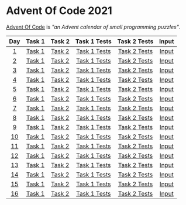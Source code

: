 # Advent Of Code 2021
[Advent Of Code](https://adventofcode.com/2021/about) is *"an Advent calendar of small programming puzzles"*.

| Day | Task 1 | Task 2 | Task 1 Tests | Task 2 Tests | Input |
|:---:|:------:|:------:|:------------:|:------------:|:-----:|
| [1](https://adventofcode.com/2021/day/1) | [Task 1](/AdventOfCode2021/Day01Task1.cs) | [Task 2](/AdventOfCode2021/Day01Task2.cs) | [Task 1 Tests](/AdventOfCode2021.Tests/Day01Task1Tests.cs) | [Task 2 Tests](/AdventOfCode2021.Tests/Day01Task2Tests.cs) | [Input](/AdventOfCode2021.Tests/Files/Day01.txt) |
| [2](https://adventofcode.com/2021/day/2) | [Task 1](/AdventOfCode2021/Day02Task1.cs) | [Task 2](/AdventOfCode2021/Day02Task2.cs) | [Task 1 Tests](/AdventOfCode2021.Tests/Day02Task1Tests.cs) | [Task 2 Tests](/AdventOfCode2021.Tests/Day02Task2Tests.cs) | [Input](/AdventOfCode2021.Tests/Files/Day02.txt) |
| [3](https://adventofcode.com/2021/day/3) | [Task 1](/AdventOfCode2021/Day03Task1.cs) | [Task 2](/AdventOfCode2021/Day03Task2.cs) | [Task 1 Tests](/AdventOfCode2021.Tests/Day03Task1Tests.cs) | [Task 2 Tests](/AdventOfCode2021.Tests/Day03Task2Tests.cs) | [Input](/AdventOfCode2021.Tests/Files/Day03.txt) |
| [4](https://adventofcode.com/2021/day/4) | [Task 1](/AdventOfCode2021/Day04Task1.cs) | [Task 2](/AdventOfCode2021/Day04Task2.cs) | [Task 1 Tests](/AdventOfCode2021.Tests/Day04Task1Tests.cs) | [Task 2 Tests](/AdventOfCode2021.Tests/Day04Task2Tests.cs) | [Input](/AdventOfCode2021.Tests/Files/Day04.txt) |
| [5](https://adventofcode.com/2021/day/5) | [Task 1](/AdventOfCode2021/Day05Task1.cs) | [Task 2](/AdventOfCode2021/Day05Task2.cs) | [Task 1 Tests](/AdventOfCode2021.Tests/Day05Task1Tests.cs) | [Task 2 Tests](/AdventOfCode2021.Tests/Day05Task2Tests.cs) | [Input](/AdventOfCode2021.Tests/Files/Day05.txt) |
| [6](https://adventofcode.com/2021/day/6) | [Task 1](/AdventOfCode2021/Day06Task1.cs) | [Task 2](/AdventOfCode2021/Day06Task2.cs) | [Task 1 Tests](/AdventOfCode2021.Tests/Day06Task1Tests.cs) | [Task 2 Tests](/AdventOfCode2021.Tests/Day06Task2Tests.cs) | [Input](/AdventOfCode2021.Tests/Files/Day06.txt) |
| [7](https://adventofcode.com/2021/day/7) | [Task 1](/AdventOfCode2021/Day07Task1.cs) | [Task 2](/AdventOfCode2021/Day07Task2.cs) | [Task 1 Tests](/AdventOfCode2021.Tests/Day07Task1Tests.cs) | [Task 2 Tests](/AdventOfCode2021.Tests/Day07Task2Tests.cs) | [Input](/AdventOfCode2021.Tests/Files/Day07.txt) |
| [8](https://adventofcode.com/2021/day/8) | [Task 1](/AdventOfCode2021/Day08Task1.cs) | [Task 2](/AdventOfCode2021/Day08Task2.cs) | [Task 1 Tests](/AdventOfCode2021.Tests/Day08Task1Tests.cs) | [Task 2 Tests](/AdventOfCode2021.Tests/Day08Task2Tests.cs) | [Input](/AdventOfCode2021.Tests/Files/Day08.txt) |
| [9](https://adventofcode.com/2021/day/9) | [Task 1](/AdventOfCode2021/Day09Task1.cs) | [Task 2](/AdventOfCode2021/Day09Task2.cs) | [Task 1 Tests](/AdventOfCode2021.Tests/Day09Task1Tests.cs) | [Task 2 Tests](/AdventOfCode2021.Tests/Day09Task2Tests.cs) | [Input](/AdventOfCode2021.Tests/Files/Day09.txt) |
| [10](https://adventofcode.com/2021/day/10) | [Task 1](/AdventOfCode2021/Day10Task1.cs) | [Task 2](/AdventOfCode2021/Day10Task2.cs) | [Task 1 Tests](/AdventOfCode2021.Tests/Day10Task1Tests.cs) | [Task 2 Tests](/AdventOfCode2021.Tests/Day10Task2Tests.cs) | [Input](/AdventOfCode2021.Tests/Files/Day10.txt) |
| [11](https://adventofcode.com/2021/day/11) | [Task 1](/AdventOfCode2021/Day11Task1.cs) | [Task 2](/AdventOfCode2021/Day11Task2.cs) | [Task 1 Tests](/AdventOfCode2021.Tests/Day11Task1Tests.cs) | [Task 2 Tests](/AdventOfCode2021.Tests/Day11Task2Tests.cs) | [Input](/AdventOfCode2021.Tests/Files/Day11.txt) |
| [12](https://adventofcode.com/2021/day/12) | [Task 1](/AdventOfCode2021/Day12Task1.cs) | [Task 2](/AdventOfCode2021/Day12Task2.cs) | [Task 1 Tests](/AdventOfCode2021.Tests/Day12Task1Tests.cs) | [Task 2 Tests](/AdventOfCode2021.Tests/Day12Task2Tests.cs) | [Input](/AdventOfCode2021.Tests/Files/Day12.txt) |
| [13](https://adventofcode.com/2021/day/13) | [Task 1](/AdventOfCode2021/Day13Task1.cs) | [Task 2](/AdventOfCode2021/Day13Task2.cs) | [Task 1 Tests](/AdventOfCode2021.Tests/Day13Task1Tests.cs) | [Task 2 Tests](/AdventOfCode2021.Tests/Day13Task2Tests.cs) | [Input](/AdventOfCode2021.Tests/Files/Day13.txt) |
| [14](https://adventofcode.com/2021/day/14) | [Task 1](/AdventOfCode2021/Day14Task1.cs) | [Task 2](/AdventOfCode2021/Day14Task2.cs) | [Task 1 Tests](/AdventOfCode2021.Tests/Day14Task1Tests.cs) | [Task 2 Tests](/AdventOfCode2021.Tests/Day14Task2Tests.cs) | [Input](/AdventOfCode2021.Tests/Files/Day14.txt) |
| [15](https://adventofcode.com/2021/day/15) | [Task 1](/AdventOfCode2021/Day15Task1.cs) | [Task 2](/AdventOfCode2021/Day15Task2.cs) | [Task 1 Tests](/AdventOfCode2021.Tests/Day15Task1Tests.cs) | [Task 2 Tests](/AdventOfCode2021.Tests/Day15Task2Tests.cs) | [Input](/AdventOfCode2021.Tests/Files/Day15.txt) |
| [16](https://adventofcode.com/2021/day/16) | [Task 1](/AdventOfCode2021/Day16Task1.cs) | [Task 2](/AdventOfCode2021/Day16Task2.cs) | [Task 1 Tests](/AdventOfCode2021.Tests/Day16Task1Tests.cs) | [Task 2 Tests](/AdventOfCode2021.Tests/Day16Task2Tests.cs) | [Input](/AdventOfCode2021.Tests/Files/Day16.txt) |
